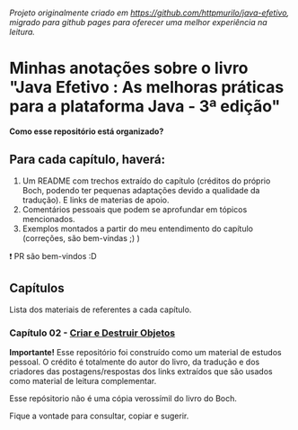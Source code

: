###### Projeto originalmente criado em https://github.com/httpmurilo/java-efetivo, migrado para github pages para oferecer uma melhor experiência na leitura.

# Minhas anotações sobre o livro "Java Efetivo : As melhoras práticas para a plataforma Java - 3ª edição"

**Como esse repositório está organizado?**

## Para cada capítulo, haverá:

1. Um README com trechos extraído do capítulo (créditos do próprio Boch, podendo ter pequenas adaptações devido a qualidade da tradução). E links de materias de apoio.
2. Comentários pessoais que podem se aprofundar em tópicos mencionados.
3. Exemplos montados a partir do meu entendimento do capítulo (correções, são bem-vindas ;) )


:heavy_exclamation_mark: PR são bem-vindos :D

## Capítulos

Lista dos materiais de referentes a cada capítulo.

### Capítulo 02 - [Criar e Destruir Objetos](./cap02_objetos/README.md)

**Importante!**
Esse repositório foi construído como um material de estudos pessoal. O crédito é totalmente do autor do livro, da tradução e dos criadores das postagens/respostas dos links extraídos que são usados como material de leitura complementar.

Esse repósitorio não é uma cópia verossímil do livro do Boch.

Fique a vontade para consultar, copiar e sugerir.
